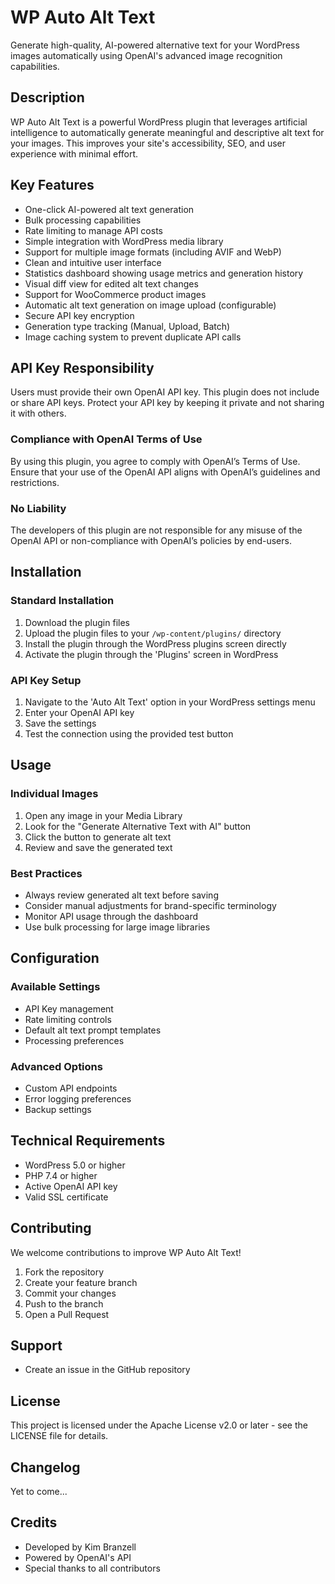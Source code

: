 # WP Auto Alt Text

Generate high-quality, AI-powered alternative text for your WordPress images automatically using OpenAI's advanced image recognition capabilities.


## Description

WP Auto Alt Text is a powerful WordPress plugin that leverages artificial intelligence to automatically generate meaningful and descriptive alt text for your images. This improves your site's accessibility, SEO, and user experience with minimal effort.

## Key Features

- One-click AI-powered alt text generation
- Bulk processing capabilities
- Rate limiting to manage API costs
- Simple integration with WordPress media library
- Support for multiple image formats (including AVIF and WebP)
- Clean and intuitive user interface
- Statistics dashboard showing usage metrics and generation history
- Visual diff view for edited alt text changes
- Support for WooCommerce product images
- Automatic alt text generation on image upload (configurable)
- Secure API key encryption
- Generation type tracking (Manual, Upload, Batch)
- Image caching system to prevent duplicate API calls

## API Key Responsibility

Users must provide their own OpenAI API key. This plugin does not include or share API keys.
Protect your API key by keeping it private and not sharing it with others.

### Compliance with OpenAI Terms of Use

By using this plugin, you agree to comply with OpenAI’s Terms of Use.
Ensure that your use of the OpenAI API aligns with OpenAI’s guidelines and restrictions.

### No Liability

The developers of this plugin are not responsible for any misuse of the OpenAI API or non-compliance with OpenAI’s policies by end-users.

## Installation

### Standard Installation

1. Download the plugin files
2. Upload the plugin files to your `/wp-content/plugins/` directory
3. Install the plugin through the WordPress plugins screen directly
4. Activate the plugin through the 'Plugins' screen in WordPress

### API Key Setup

1. Navigate to the 'Auto Alt Text' option in your WordPress settings menu
2. Enter your OpenAI API key
3. Save the settings
4. Test the connection using the provided test button

## Usage

### Individual Images

1. Open any image in your Media Library
2. Look for the "Generate Alternative Text with AI" button
3. Click the button to generate alt text
4. Review and save the generated text

### Best Practices

- Always review generated alt text before saving
- Consider manual adjustments for brand-specific terminology
- Monitor API usage through the dashboard
- Use bulk processing for large image libraries

## Configuration

### Available Settings

- API Key management
- Rate limiting controls
- Default alt text prompt templates
- Processing preferences

### Advanced Options

- Custom API endpoints
- Error logging preferences
- Backup settings

## Technical Requirements

- WordPress 5.0 or higher
- PHP 7.4 or higher
- Active OpenAI API key
- Valid SSL certificate

## Contributing

We welcome contributions to improve WP Auto Alt Text!

1. Fork the repository
2. Create your feature branch
3. Commit your changes
4. Push to the branch
5. Open a Pull Request

## Support

- Create an issue in the GitHub repository

## License

This project is licensed under the Apache License v2.0 or later - see the LICENSE file for details.

## Changelog

Yet to come...

## Credits

- Developed by Kim Branzell
- Powered by OpenAI's API
- Special thanks to all contributors
